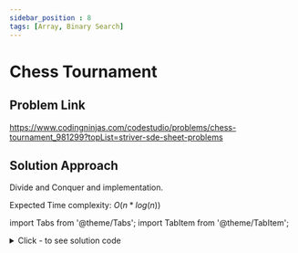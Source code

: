 ```yaml
---
sidebar_position : 8
tags: [Array, Binary Search]
---
```


# Chess Tournament

## Problem Link
https://www.codingninjas.com/codestudio/problems/chess-tournament_981299?topList=striver-sde-sheet-problems

## Solution Approach
Divide and Conquer and implementation.

Expected Time complexity: $O(n*log(n))$

import Tabs from '@theme/Tabs';
import TabItem from '@theme/TabItem';

<details><summary>Click - to see solution code</summary>

<Tabs>
<TabItem value="cpp" label="C++">

```cpp
bool possible(vector<int> A, int n, int c, int curr_min) {
    int required = 1;
    int curr_sum = 0;
    for (int i = 1; i < n; i++) {
        if (abs(A[i] - A[i - 1]) + curr_sum >= curr_min) {
            required++;
            curr_sum = 0;
        } else
            curr_sum += abs(A[i] - A[i - 1]);
    }
    if (required < c) return false;
    return true;
}

int chessTournament(vector<int> A, int n, int c) {
    int max = *max_element(A.begin(), A.end());
    int min = *min_element(A.begin(), A.end());
    sort(A.begin(), A.end());

    int ans = -1, mid;
    max = max - min;
    min = 0;
    while (min <= max) {
        mid = min + (max - min) / 2;
        if (possible(A, n, c, mid)) {
            ans = mid;
            min = mid + 1;
        } else
            max = mid - 1;
    }
    return ans;
}
```
</TabItem>
</Tabs>

</details>
